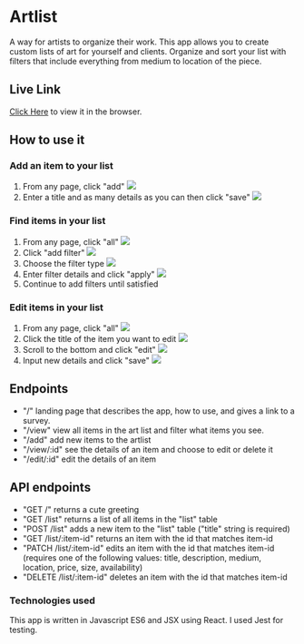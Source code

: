 # Artlist

A way for artists to organize their work.
This app allows you to create custom lists of art for yourself and clients. Organize and sort your list with filters that include everything from medium to location of the piece.

## Live Link

[Click Here](https://artlist-app.now.sh/) to view it in the browser.

## How to use it

### Add an item to your list

1. From any page, click "add" ![](./images/artlist-screenshot-add.jpg)
2. Enter a title and as many details as you can then click "save" ![](./images/artlist-screenshot-input-new.jpg)

### Find items in your list

1. From any page, click "all"
   ![](./images/artlist-screenshot-all.jpg)
2. Click "add filter"
   ![](./images/artlist-screenshot-add-filter.jpg)
3. Choose the filter type
   ![](./images/artlist-screenshot-choose-filter.jpg)
4. Enter filter details and click "apply"
   ![](./images/artlist-screenshot-input-filter-details.jpg)
5. Continue to add filters until satisfied

### Edit items in your list

1. From any page, click "all"
   ![](./images/artlist-screenshot-all.jpg)
2. Click the title of the item you want to edit
   ![](./images/artlist-screenshot-view-item.jpg)
3. Scroll to the bottom and click "edit"
   ![](./images/artlist-screenshot-edit.jpg)
4. Input new details and click "save"
   ![](./images/artlist-screenshot-input-edits.jpg)

## Endpoints

- "/" landing page that describes the app, how to use, and gives a link to a survey.
- "/view" view all items in the art list and filter what items you see.
- "/add" add new items to the artlist
- "/view/:id" see the details of an item and choose to edit or delete it
- "/edit/:id" edit the details of an item

## API endpoints

- "GET /" returns a cute greeting
- "GET /list" returns a list of all items in the "list" table
- "POST /list" adds a new item to the "list" table ("title" string is required)
- "GET /list/:item-id" returns an item with the id that matches item-id
- "PATCH /list/:item-id" edits an item with the id that matches item-id (requires one of the following values: title, description, medium, location, price, size, availability)
- "DELETE /list/:item-id" deletes an item with the id that matches item-id

### Technologies used

This app is written in Javascript ES6 and JSX using React.
I used Jest for testing.
